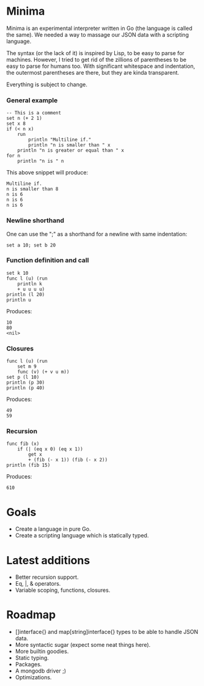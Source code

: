 Minima
======

Minima is an experimental interpreter written in Go (the language is called the same).
We needed a way to massage our JSON data with a scripting language.

The syntax (or the lack of it) is inspired by Lisp, to be easy to parse for machines.
However, I tried to get rid of the zillions of parentheses to be easy to parse for humans too.
With significant whitespace and indentation, the outermost parentheses are there, but they are kinda transparent.

Everything is subject to change.

### General example
```
-- This is a comment
set n (+ 2 1)
set x 8
if (< n x)
	run
		println "Multiline if."
		println "n is smaller than " x
	println "n is greater or equal than " x
for n
	println "n is " n
```

This above snippet will produce:

```
Multiline if.
n is smaller than 8
n is 6
n is 6
n is 6
```

### Newline shorthand
One can use the ";" as a shorthand for a newline with same indentation:
```
set a 10; set b 20
```

### Function definition and call
```
set k 10
func l (u) (run
	println k
	+ u u u u)
println (l 20) 
println u
```

Produces:
```
10
80
<nil>
```

### Closures
```
func l (u) (run
	set m 9
	func (v) (+ v u m))
set p (l 10)
println (p 30)
println (p 40)
```

Produces:
```
49
59
```

### Recursion
```
func fib (x)
	if (| (eq x 0) (eq x 1))
		get x
		+ (fib (- x 1)) (fib (- x 2))
println (fib 15)
```

Produces:
```
610
```

Goals
======
- Create a language in pure Go.
- Create a scripting language which is statically typed.

Latest additions
======
- Better recursion support.
- Eq, |, & operators.
- Variable scoping, functions, closures.

Roadmap
======
- []interface{} and map[string]interface{} types to be able to handle JSON data.
- More syntactic sugar (expect some neat things here).
- More builtin goodies.
- Static typing.
- Packages.
- A mongodb driver ;)
- Optimizations.